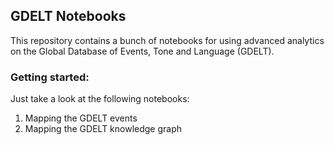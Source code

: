 ## GDELT Notebooks

This repository contains a bunch of notebooks for using advanced analytics on the Global Database of Events, Tone and Language (GDELT).

### Getting started:

Just take a look at the following notebooks:

1. Mapping the GDELT events
2. Mapping the GDELT knowledge graph
